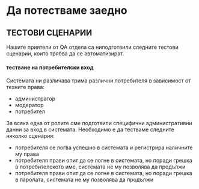 # Да потестваме заедно

## ТЕСТОВИ СЦЕНАРИИ



Нашите приятели от QA отдела са ниподготвили следните тестови сценарии, които трябва да се автоматизират. 


#### тестване на потребителски вход
Системата ни различава трима различни потребителя в зависимост от техните права:
- администратор 
- модератор
- потребител

За всяка една от ролите сме подготвили специфични административни данни за вход в системата. Необходимо е да тестваме следните няколко сценария:
- потребителя се логва успешно в системата и регистрира наличните му права
- потребителя прави опит да се логне в системата, но поради грешка в потребителското име, системата не му позволява да продължи
- потребителя прави опит да се логне в системата, но поради грешка в паролата, системата не му позволява да продължи
